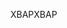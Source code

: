 <span data-ttu-id="00a8b-101">XBAP</span><span class="sxs-lookup"><span data-stu-id="00a8b-101">XBAP</span></span>
